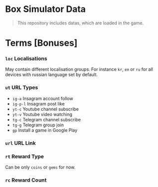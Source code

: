 # Box Simulator Data

> This repository includes datas, which are loaded in the game. 
# Terms [Bonuses]
### `loc` Localisations
May contain different localisation groups. For instance `kr`, `en` or `ru` for all devices with russian language set by default.
### `ut` URL Types 
- `ig-a` Insagram account follow
- `ig-p-l` Insagram post like
- `yt-c` Youtube channel subscribe
- `yt-v` Youtube video watching
- `tg-c` Telegram channel subscribe
- `tg-g` Telegram group join
- `gp` Install a game in Google Play
### `url` URL Link
### `rt` Reward Type
Can be only `coins` or `gems` for now.
### `rc` Reward Count
